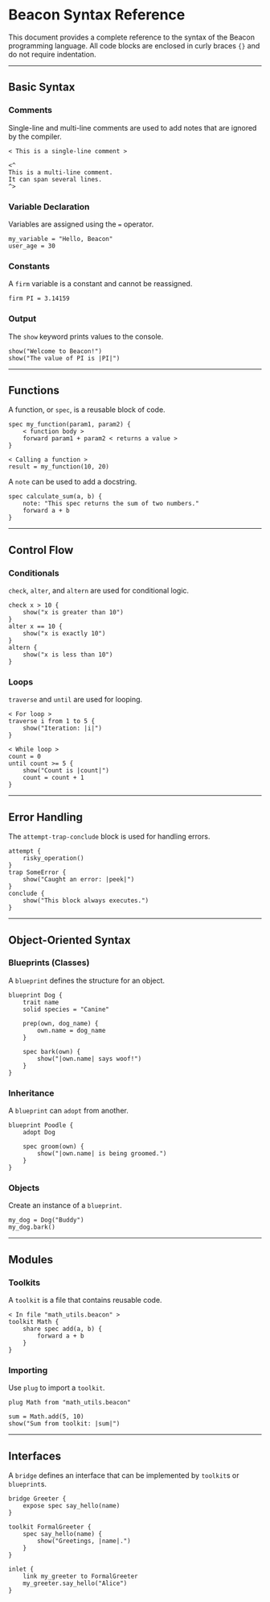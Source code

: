 # Beacon Syntax Reference

This document provides a complete reference to the syntax of the Beacon programming language. All code blocks are enclosed in curly braces `{}` and do not require indentation.

---

## Basic Syntax

### Comments

Single-line and multi-line comments are used to add notes that are ignored by the compiler.

```beacon
< This is a single-line comment >

<^
This is a multi-line comment.
It can span several lines.
^>
```

### Variable Declaration

Variables are assigned using the `=` operator.

```beacon
my_variable = "Hello, Beacon"
user_age = 30
```

### Constants

A `firm` variable is a constant and cannot be reassigned.

```beacon
firm PI = 3.14159
```

### Output

The `show` keyword prints values to the console.

```beacon
show("Welcome to Beacon!")
show("The value of PI is |PI|")
```

---

## Functions

A function, or `spec`, is a reusable block of code.

```beacon
spec my_function(param1, param2) {
    < function body >
    forward param1 + param2 < returns a value >
}

< Calling a function >
result = my_function(10, 20)
```

A `note` can be used to add a docstring.

```beacon
spec calculate_sum(a, b) {
    note: "This spec returns the sum of two numbers."
    forward a + b
}
```

---

## Control Flow

### Conditionals

`check`, `alter`, and `altern` are used for conditional logic.

```beacon
check x > 10 {
    show("x is greater than 10")
}
alter x == 10 {
    show("x is exactly 10")
}
altern {
    show("x is less than 10")
}
```

### Loops

`traverse` and `until` are used for looping.

```beacon
< For loop >
traverse i from 1 to 5 {
    show("Iteration: |i|")
}

< While loop >
count = 0
until count >= 5 {
    show("Count is |count|")
    count = count + 1
}
```

---

## Error Handling

The `attempt-trap-conclude` block is used for handling errors.

```beacon
attempt {
    risky_operation()
}
trap SomeError {
    show("Caught an error: |peek|")
}
conclude {
    show("This block always executes.")
}
```

---

## Object-Oriented Syntax

### Blueprints (Classes)

A `blueprint` defines the structure for an object.

```beacon
blueprint Dog {
    trait name
    solid species = "Canine"

    prep(own, dog_name) {
        own.name = dog_name
    }

    spec bark(own) {
        show("|own.name| says woof!")
    }
}
```

### Inheritance

A `blueprint` can `adopt` from another.

```beacon
blueprint Poodle {
    adopt Dog

    spec groom(own) {
        show("|own.name| is being groomed.")
    }
}
```

### Objects

Create an instance of a `blueprint`.

```beacon
my_dog = Dog("Buddy")
my_dog.bark()
```

---

## Modules

### Toolkits

A `toolkit` is a file that contains reusable code.

```beacon
< In file "math_utils.beacon" >
toolkit Math {
    share spec add(a, b) {
        forward a + b
    }
}
```

### Importing

Use `plug` to import a `toolkit`.

```beacon
plug Math from "math_utils.beacon"

sum = Math.add(5, 10)
show("Sum from toolkit: |sum|")
```

---

## Interfaces

A `bridge` defines an interface that can be implemented by `toolkit`s or `blueprint`s.

```beacon
bridge Greeter {
    expose spec say_hello(name)
}

toolkit FormalGreeter {
    spec say_hello(name) {
        show("Greetings, |name|.")
    }
}

inlet {
    link my_greeter to FormalGreeter
    my_greeter.say_hello("Alice")
}
```
